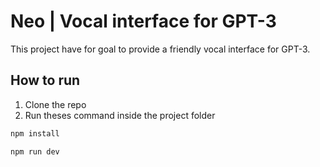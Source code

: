 # Neo | Vocal interface for GPT-3

This project have for goal to provide a friendly vocal interface for GPT-3.

## How to run

1. Clone the repo
2. Run theses command inside the project folder

```bash
npm install
```

```bash
npm run dev
```
